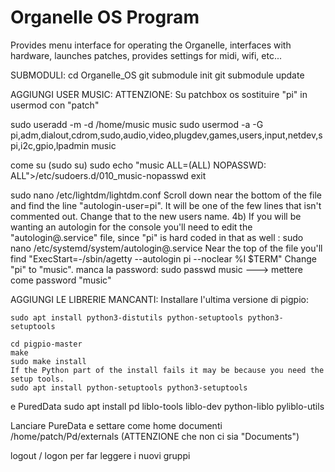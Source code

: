 # Organelle OS Program

Provides menu interface for operating the Organelle, interfaces with hardware, launches patches, provides settings for midi, wifi, etc...


SUBMODULI:
cd Organelle_OS
git submodule init
git submodule update

AGGIUNGI USER MUSIC:
ATTENZIONE: Su patchbox os sostituire "pi" in  usermod con "patch"

sudo useradd -m -d /home/music music
sudo usermod -a -G pi,adm,dialout,cdrom,sudo,audio,video,plugdev,games,users,input,netdev,spi,i2c,gpio,lpadmin music

come su (sudo su)
sudo echo "music ALL=(ALL) NOPASSWD: ALL">/etc/sudoers.d/010_music-nopasswd
exit

sudo nano /etc/lightdm/lightdm.conf
Scroll down near the bottom of the file and find the line "autologin-user=pi". It will be one of the
few lines that isn't commented out. Change that to the new users name.
4b) If you will be wanting an autologin for the console you'll need to edit the "autologin@.service" 
file, since "pi" is hard coded in that as well :
sudo nano /etc/systemd/system/autologin@.service
Near the top of the file you'll find "ExecStart=-/sbin/agetty --autologin pi --noclear %I $TERM"
Change "pi" to "music".
manca la password: sudo passwd music  ---> mettere come password "music"

AGGIUNGI LE LIBRERIE MANCANTI:
Installare l'ultima versione di pigpio:
 
    sudo apt install python3-distutils python-setuptools python3-setuptools
 
    cd pigpio-master
    make
    sudo make install
    If the Python part of the install fails it may be because you need the setup tools.
    sudo apt install python-setuptools python3-setuptools

e PuredData
sudo apt install pd liblo-tools liblo-dev python-liblo pyliblo-utils

Lanciare PureData e settare come home documenti 
/home/patch/Pd/externals
(ATTENZIONE che non ci sia "Documents")

logout / logon per far leggere i nuovi gruppi



